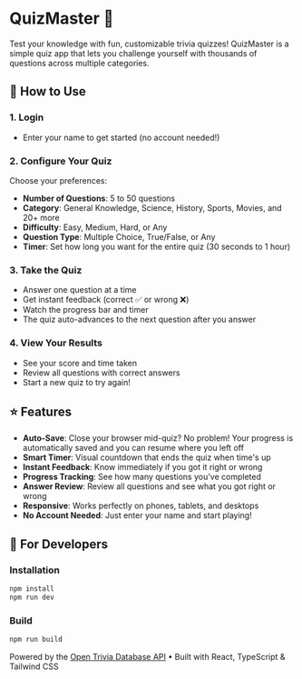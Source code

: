 # QuizMaster 🧠

Test your knowledge with fun, customizable trivia quizzes! QuizMaster is a simple quiz app that lets you challenge yourself with thousands of questions across multiple categories.

## 🎯 How to Use

### 1. **Login**
- Enter your name to get started (no account needed!)

### 2. **Configure Your Quiz**
Choose your preferences:
- **Number of Questions**: 5 to 50 questions
- **Category**: General Knowledge, Science, History, Sports, Movies, and 20+ more
- **Difficulty**: Easy, Medium, Hard, or Any
- **Question Type**: Multiple Choice, True/False, or Any
- **Timer**: Set how long you want for the entire quiz (30 seconds to 1 hour)

### 3. **Take the Quiz**
- Answer one question at a time
- Get instant feedback (correct ✅ or wrong ❌)
- Watch the progress bar and timer
- The quiz auto-advances to the next question after you answer

### 4. **View Your Results**
- See your score and time taken
- Review all questions with correct answers
- Start a new quiz to try again!

## ⭐ Features

- **Auto-Save**: Close your browser mid-quiz? No problem! Your progress is automatically saved and you can resume where you left off
- **Smart Timer**: Visual countdown that ends the quiz when time's up
- **Instant Feedback**: Know immediately if you got it right or wrong
- **Progress Tracking**: See how many questions you've completed
- **Answer Review**: Review all questions and see what you got right or wrong
- **Responsive**: Works perfectly on phones, tablets, and desktops
- **No Account Needed**: Just enter your name and start playing!

## 🚀 For Developers

### Installation
```bash
npm install
npm run dev
```

### Build
```bash
npm run build
```

Powered by the [Open Trivia Database API](https://opentdb.com/) • Built with React, TypeScript & Tailwind CSS

